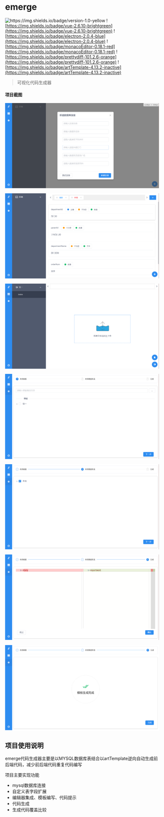 # emerge

<img src="https://img.shields.io/badge/version-1.0-yellow" alt="https://img.shields.io/badge/version-1.0-yellow"  /> ![https://img.shields.io/badge/vue-2.6.10-brightgreen](https://img.shields.io/badge/vue-2.6.10-brightgreen) ![https://img.shields.io/badge/electron-2.0.4-blue](https://img.shields.io/badge/electron-2.0.4-blue) ![https://img.shields.io/badge/monacoEditor-0.18.1-red](https://img.shields.io/badge/monacoEditor-0.18.1-red) ![https://img.shields.io/badge/prettydiff-101.2.6-orange](https://img.shields.io/badge/prettydiff-101.2.6-orange) ![https://img.shields.io/badge/artTemplate-4.13.2-inactive](https://img.shields.io/badge/artTemplate-4.13.2-inactive)

> 可视化代码生成器

#### 项目截图

![数据库](https://raw.githubusercontent.com/2507483326/emerge/master/static/img/sql.jpg)

![标签](https://raw.githubusercontent.com/2507483326/emerge/master/static/img/tag.jpg)

![模板](https://raw.githubusercontent.com/2507483326/emerge/master/static/img/template.jpg)

![代码生成](https://raw.githubusercontent.com/2507483326/emerge/master/static/img/generate-01.jpg)

![代码生成](https://raw.githubusercontent.com/2507483326/emerge/master/static/img/generate-02.jpg)

![代码比较](https://raw.githubusercontent.com/2507483326/emerge/master/static/img/compare.jpg)

![完成](https://raw.githubusercontent.com/2507483326/emerge/master/static/img/finnish.jpg)

## 项目使用说明

emerge代码生成器主要是以MYSQL数据库表结合以artTemplate逆向自动生成前后端代码，减少前后端代码重复代码编写

项目主要实现功能

- mysql数据库连接
- 自定义表字段扩展
- 编辑器集成、模板编写、代码提示
- 代码生成
- 生成代码覆盖比较